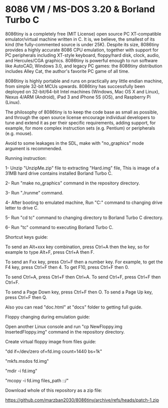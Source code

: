8086 VM / MS-DOS 3.20 & Borland Turbo C
========

8086tiny is a completely free (MIT License) open source PC XT-compatible emulator/virtual machine written in C. It is, we believe, the smallest of its kind (the fully-commented source is under 25K). Despite its size, 8086tiny provides a highly accurate 8086 CPU emulation, together with support for PC peripherals including XT-style keyboard, floppy/hard disk, clock, audio, and Hercules/CGA graphics. 8086tiny is powerful enough to run software like AutoCAD, Windows 3.0, and legacy PC games: the 8086tiny distribution includes Alley Cat, the author's favorite PC game of all time.

8086tiny is highly portable and runs on practically any little endian machine, from simple 32-bit MCUs upwards. 8086tiny has successfully been deployed on 32-bit/64-bit Intel machines (Windows, Mac OS X and Linux), Nexus 4/ARM (Android), iPad 3 and iPhone 5S (iOS), and Raspberry Pi (Linux).

The philosophy of 8086tiny is to keep the code base as small as possible, and through the open source license encourage individual developers to tune and extend it as per their specific requirements, adding support, for example, for more complex instruction sets (e.g. Pentium) or peripherals (e.g. mouse).

Avoid to some leakages in the SDL, make with "no_graphics" mode argument is recommended.

Running instruction:

1- Unzip "UnzipMe.zip" file to extracting "Hard.img" file, This is image of a 31MB hard drive contains installed Borland Turbo C.

2- Run "make no_graphics" command in the repository directory.

3- Run "./runme" command.

4- After booting to emulated machine, Run "C:" command to changing drive letter to drive C.

5- Run "cd tc" command to changing directory to Borland Turbo C directory.

6- Run "tc" command to executing Borland Turbo C.


Shortcut keys guide:

To send an Alt+xxx key combination, press Ctrl+A then the key, so for example to type Alt+F, press Ctrl+A then F.

To send an Fxx key, press Ctrl+F then a number key. For example, to get the F4 key, press Ctrl+F then 4. To get F10, press Ctrl+F then 0.

To send Ctrl+A, press Ctrl+F then Ctrl+A. To send Ctrl+F, press Ctrl+F then Ctrl+F.

To send a Page Down key, press Ctrl+F then O. To send a Page Up key, press Ctrl+F then Q.

Also you can read "doc.html" at "docs" folder to getting full guide.

Floppy changing during emulation guide:

Open another Linux console and run "cp NewFloppy.img InsertedFloppy.img" command in the repository directory.

Create virtual floppy image from files guide:

"dd if=/dev/zero of=fd.img count=1440 bs=1k"

"mkfs.msdos fd.img"

"mdir -i fd.img"

"mcopy -i fd.img files_path ::/"

Download whole of this repository as a zip file:

https://github.com/marzban2030/8086tiny/archive/refs/heads/patch-1.zip
